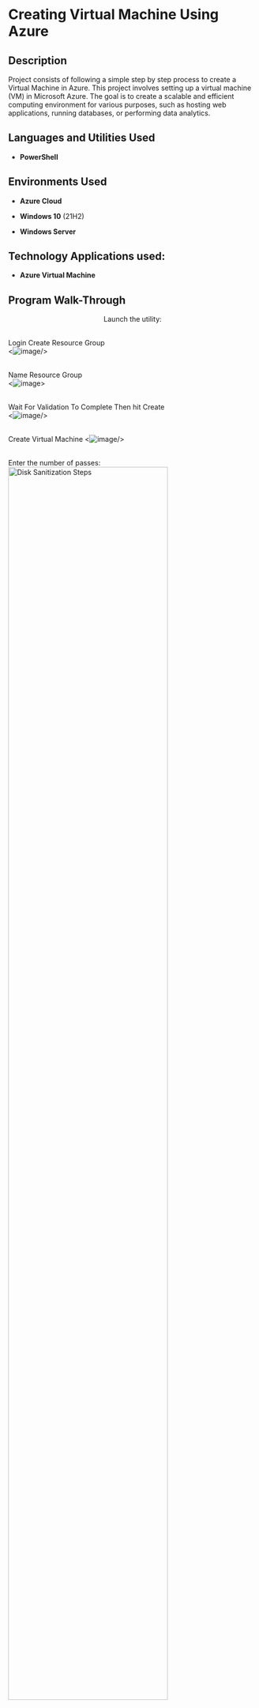 <h1>Creating Virtual Machine Using Azure</h1>

 

<h2>Description</h2>
Project consists of following a simple step by step process to create a Virtual Machine in Azure. This project involves setting up a virtual machine (VM) in Microsoft Azure. The goal is to create a scalable and efficient computing environment for various purposes, such as hosting web applications, running databases, or performing data analytics.
<br />


<h2>Languages and Utilities Used</h2>

- <b>PowerShell</b> 


<h2>Environments Used </h2>

 - <b>Azure Cloud</b>
 
- <b>Windows 10</b> (21H2)

- <b>Windows Server</b>

<h2>Technology Applications used:</h2>

 - <b>Azure Virtual Machine</b>

<h2>Program Walk-Through</h2>
<p align="center">
Launch the utility: <br/>

 <br/>Login Create Resource Group<br/>
 <![image](https://github.com/Thomasa696/Creating-Virtual-Machine/assets/164200083/f80514af-47f2-481f-a435-fed2d027ea15)/>

 <br/>Name Resource Group<br/>
 <![image](https://github.com/Thomasa696/Creating-Virtual-Machine/assets/164200083/317f0303-bc39-492e-b87e-8e840349093c)>

<br/>Wait For Validation To Complete Then hit Create<br/>
<![image](https://github.com/Thomasa696/Creating-Virtual-Machine/assets/164200083/778bb7af-aeb9-4862-849b-4fafe680dda4)/>

<br />Create Virtual Machine
<![image](https://github.com/Thomasa696/Creating-Virtual-Machine/assets/164200083/0d09e42d-b18a-4529-a91d-a82d60a1c21b)/>

<br />
Enter the number of passes: <br/>
<img src="https://i.imgur.com/nCIbXbg.png" height="80%" width="80%" alt="Disk Sanitization Steps"/>
<br />
<br />
Confirm your selection:  <br/>
<img src="https://i.imgur.com/cdFHBiU.png" height="80%" width="80%" alt="Disk Sanitization Steps"/>
<br />
<br />
Wait for process to complete (may take some time):  <br/>
<img src="https://i.imgur.com/JL945Ga.png" height="80%" width="80%" alt="Disk Sanitization Steps"/>
<br />
<br />
Sanitization complete:  <br/>
<img src="https://i.imgur.com/K71yaM2.png" height="80%" width="80%" alt="Disk Sanitization Steps"/>
<br />
<br />
Observe the wiped disk:  <br/>
<img src="https://i.imgur.com/AeZkvFQ.png" height="80%" width="80%" alt="Disk Sanitization Steps"/>
</p>

<!--
 ```diff
- text in red
+ text in green
! text in orange
# text in gray
@@ text in purple (and bold)@@
```
--!>
